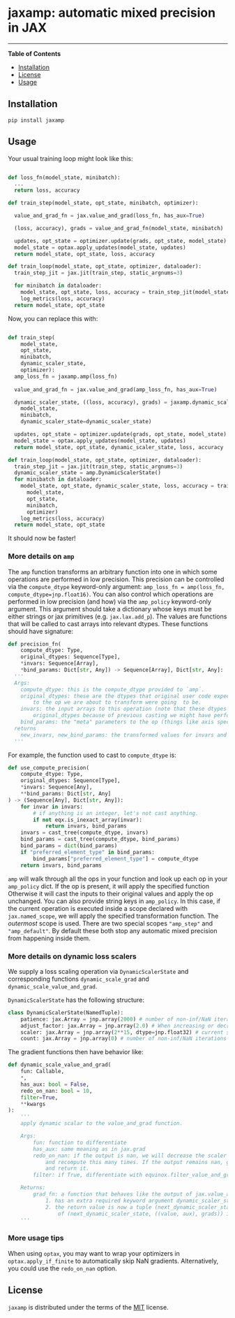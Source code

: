 # jaxamp: automatic mixed precision in JAX

-----

**Table of Contents**

- [Installation](#installation)
- [License](#license)
- [Usage](#usage)

## Installation

```console
pip install jaxamp
```

## Usage

Your usual training loop might look like this:
```python

def loss_fn(model_state, minibatch):
  ...
  return loss, accuracy

def train_step(model_state, opt_state, minibatch, optimizer):

  value_and_grad_fn = jax.value_and_grad(loss_fn, has_aux=True)

  (loss, accuracy), grads = value_and_grad_fn(model_state, minibatch)

  updates, opt_state = optimizer.update(grads, opt_state, model_state)
  model_state = optax.apply_updates(model_state, updates)
  return model_state, opt_state, loss, accuracy

def train_loop(model_state, opt_state, optimizer, dataloader):
  train_step_jit = jax.jit(train_step, static_argnums=3)

  for minibatch in dataloader:
    model_state, opt_state, loss, accuracy = train_step_jit(model_state, opt_state, minibatch, optimizer)
    log_metrics(loss, accuracy)
  return model_state, opt_state
```


Now, you can replace this with:
```python

def train_step(
    model_state,
    opt_state,
    minibatch,
    dynamic_scaler_state,
    optimizer):
  amp_loss_fn = jaxamp.amp(loss_fn)
  
  value_and_grad_fn = jax.value_and_grad(amp_loss_fn, has_aux=True)

  dynamic_scaler_state, ((loss, accuracy), grads) = jaxamp.dynamic_scale_value_and_grad_fn(
    model_state,
    minibatch,
    dynamic_scaler_state=dynamic_scaler_state)

  updates, opt_state = optimizer.update(grads, opt_state, model_state)
  model_state = optax.apply_updates(model_state, updates)
  return model_state, opt_state, dynamic_scaler_state, loss, accuracy

def train_loop(model_state, opt_state, optimizer, dataloader):
  train_step_jit = jax.jit(train_step, static_argnums=3)
  dynamic_scaler_state = amp.DynamicScalerState()
  for minibatch in dataloader:
    model_state, opt_state, dynamic_scaler_state, loss, accuracy = train_step_jit(
      model_state,
      opt_state,
      minibatch,
      optimizer)
    log_metrics(loss, accuracy)
  return model_state, opt_state
```

It should now be faster!

### More details on `amp`

The `amp` function transforms an arbitrary function into one in which some operations are performed in low precision. This precision can be controlled via the `compute_dtype` keyword-only argument:
`amp_loss_fn = amp(loss_fn, compute_dtype=jnp.float16)`. You can also control which operations are performed in low precision (and how) via the `amp_policy` keyword-only argument. This argument should
take a dictionary whose keys must be either strings or jax primitives (e.g. `jax.lax.add_p`). The values are functions that will be called to cast arrays into relevant dtypes. These functions should have signature:
```python
def precision_fn(
    compute_dtype: Type,
    original_dtypes: Sequence[Type],
    *invars: Sequence[Array],
    *bind_params: Dict[str, Any]) -> Sequence[Array], Dict[str, Any]:
  '''
  Args:
    compute_dtype: this is the compute_dtype provided to `amp`.
    original_dtypes: these are the dtypes that original user code expected the arguments
        to the op we are about to transform were going  to be.
    invars: the input arrays to this operation (note that these dtypes may not match
        original_dtypes because of previous casting we might have performed).
    bind_params: the "meta" parameters to the op (things like axis specifications).
  returns
    new_invars, new_bind_params: the transformed values for invars and bind_params.
  '''
```
For example, the function used to cast to `compute_dtype` is:
```python
def use_compute_precision(
    compute_dtype: Type,
    original_dtypes: Sequence[Type],
    *invars: Sequence[Any],
    **bind_params: Dict[str, Any]
) -> (Sequence[Any], Dict[str, Any]):
    for invar in invars:
        # if anything is an integer, let's not cast anything.
        if not eqx.is_inexact_array(invar):
            return invars, bind_params
    invars = cast_tree(compute_dtype, invars)
    bind_params = cast_tree(compute_dtype, bind_params)
    bind_params = dict(bind_params)
    if "preferred_element_type" in bind_params:
        bind_params["preferred_element_type"] = compute_dtype
    return invars, bind_params
```

`amp` will walk through all the ops in your function and look up each op in your `amp_policy` dict. If the op is present, it will apply the specified function
Otherwise it  will cast the inputs to their original values and apply the op unchanged. You can also provide string keys in `amp_policy`. In this case, if the current operation
is executed inside a scope declared with `jax.named_scope`, we will apply the  specified transformation function. The *outermost* scope is used. There are two special scopes `"amp_step"` and `"amp_default"`.
By default these both stop any automatic mixed precision from happening inside them.


### More details on dynamic loss scalers

We supply a loss scaling operation via `DynamicScalerState` and corresponding functions `dynamic_scale_grad` and `dynamic_scale_value_and_grad`.

`DynamicScalerState` has the following structure:
```python
class DynamicScalerState(NamedTuple):
    patience: jax.Array = jnp.array(2000) # number of non-inf/NaN iterations to wait before increasing the scaler
    adjust_factor: jax.Array = jnp.array(2.0) # When increasing or decreasing the scaler, multiply or divide by this factor.
    scaler: jax.Array = jnp.array(2**15, dtype=jnp.float32) # current scaler value
    count: jax.Array = jnp.array(0) # number of non-inf/NaN iterations since the scaler was last increased.
```

The gradient functions then have behavior like:
```python
def dynamic_scale_value_and_grad(
    fun: Callable,
    *,
    has_aux: bool = False,
    redo_on_nan: bool = 10,
    filter=True,
    **kwargs
):
    '''
    apply dynamic scalar to the value_and_grad function.

    Args:
        fun: function to differentiate
        has_aux: same meaning as in jax.grad
        redo_on_nan: if the output is nan, we will decrease the scaler
            and recompute this many times. If the output remains nan, give up
            and return it.
        filter: if True, differentiate with equinox.filter_value_and_grad, otherwise use jax.value_and_grad

    Returns:
        grad_fn: a function that behaves like the output of jax.value_and_grad except:
            1. has an extra required keyword argument dynamic_scaler_state
            2. the return value is now a tuple (next_dynamic_scaler_state, (value, grads))
                of (next_dynamic_scaler_state, ((value, aux), grads)) if has_aux=True
    '''
```

### More usage tips

When using `optax`, you may want to wrap your optimizers in `optax.apply_if_finite` to automatically skip NaN gradients. Alternatively, you could use the `redo_on_nan` option.

## License

`jaxamp` is distributed under the terms of the [MIT](https://spdx.org/licenses/MIT.html) license.

